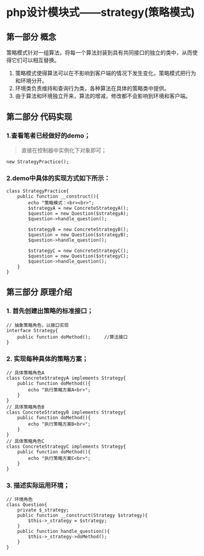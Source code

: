 # php设计模块式——strategy(策略模式)
## 第一部分 概念
策略模式针对一组算法，将每一个算法封装到具有共同接口的独立的类中，从而使得它们可以相互替换。

1. 策略模式使得算法可以在不影响到客户端的情况下发生变化，策略模式把行为和环境分开。
2. 环境类负责维持和查询行为类，各种算法在具体的策略类中提供。
3. 由于算法和环境独立开来，算法的增减，修改都不会影响到环境和客户端。

## 第二部分 代码实现
### 1.查看笔者已经做好的demo；
> 直接在控制器中实例化下对象即可；

```
new StrategyPractice();
```
### 2.demo中具体的实现方式如下所示：
```
class StrategyPractice{
    public function __construct(){
        echo "策略模式：<br><br>";
        $strategyA = new ConcreteStrategyA();
        $question = new Question($strategyA);
        $question->handle_question();

        $strategyB = new ConcreteStrategyB();
        $question = new Question($strategyB);
        $question->handle_question();

        $strategyC = new ConcreteStrategyC();
        $question = new Question($strategyC);
        $question->handle_question();
    }
}
```
## 第三部分 原理介绍
### 1. 首先创建出策略的标准接口；
```
// 抽象策略角色，以接口实现
interface Strategy{
    public function doMethod();     //算法接口
}
```
### 2. 实现每种具体的策略方案；
```
// 具体策略角色A
class ConcreteStrategyA implements Strategy{
    public function doMethod(){
        echo "执行策略方案A<br>";
    }
}
// 具体策略角色B
class ConcreteStrategyB implements Strategy{
    public function doMethod(){
        echo "执行策略方案B<br>";
    }
}
// 具体策略角色C
class ConcreteStrategyC implements Strategy{
    public function doMethod(){
        echo "执行策略方案C<br>";
    }
}
```
### 3. 描述实际运用环境；
```
// 环境角色
class Question{
    private $_strategy;
    public function __construct(Strategy $strategy){
        $this->_strategy = $strategy;
    }
    public function handle_question(){
        $this->_strategy->doMethod();
    }
}
```
